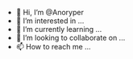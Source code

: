 - 👋 Hi, I’m @Anoryper
- 👀 I’m interested in ...
- 🌱 I’m currently learning ...
- 💞️ I’m looking to collaborate on ...
- 📫 How to reach me ...

<!---
Anoryper/Anoryper is a ✨ special ✨ repository because its `README.md` (this file) appears on your GitHub profile.
You can click the Preview link to take a look at your changes.
--->

